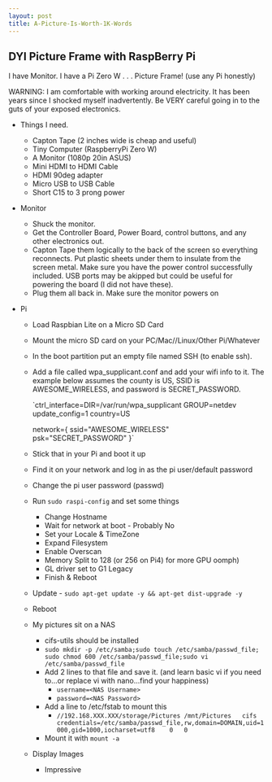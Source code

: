 ```yaml
---
layout: post
title: A-Picture-Is-Worth-1K-Words
---
```


## DYI Picture Frame with RaspBerry Pi

I have Monitor. I have a Pi Zero W . . . Picture Frame! (use any Pi honestly)

WARNING: I am comfortable with working around electricity. It has been years since I shocked myself inadvertently. Be VERY careful going in to the guts of your exposed electronics.

- Things I need.

  - Capton Tape (2 inches wide is cheap and useful)
  - Tiny Computer (RaspberryPi Zero W)
  - A Monitor (1080p 20in ASUS)
  - Mini HDMI to HDMI Cable
  - HDMI 90deg adapter
  - Micro USB to USB Cable
  - Short C15 to 3 prong power

- Monitor

  - Shuck the monitor.
  - Get the Controller Board, Power Board, control buttons, and any other electronics out.
  - Capton Tape them logically to the back of the screen so everything reconnects. Put plastic sheets under them to insulate from the screen metal. Make sure you have the power control successfully included. USB ports may be akipped but could be useful for powering the board (I did not have these).
  - Plug them all back in. Make sure the monitor powers on

- Pi

  - Load Raspbian Lite on a Micro SD Card

  - Mount the micro SD card on your PC/Mac//Linux/Other Pi/Whatever

  - In the boot partition put an empty file named SSH (to enable ssh).

  - Add a file called wpa_supplicant.conf and add your wifi info to it. The example below assumes the county is US, SSID is AWESOME_WIRELESS, and password is SECRET_PASSWORD.

    `ctrl_interface=DIR=/var/run/wpa_supplicant GROUP=netdev
    update_config=1
    country=US

    network={
     ssid="AWESOME_WIRELESS"
     psk="SECRET_PASSWORD"
    }`

  - Stick that in your Pi and boot it up

  - Find it on your network and log in as the pi user/default password

  - Change the pi user password (passwd)

  - Run `sudo raspi-config` and set some things

    - Change Hostname
    - Wait for network at boot - Probably No
    - Set your Locale & TimeZone
    - Expand Filesystem
    - Enable Overscan
    - Memory Split to 128 (or 256 on Pi4) for more GPU oomph)
    - GL driver set to G1 Legacy
    - Finish & Reboot

  - Update - `sudo apt-get update -y && apt-get dist-upgrade -y`

  - Reboot

  - My pictures sit on a NAS

    - cifs-utils should be installed
    - `sudo mkdir -p /etc/samba;sudo touch /etc/samba/passwd_file; sudo chmod 600 /etc/samba/passwd_file;sudo vi /etc/samba/passwd_file`
    - Add 2 lines to that file and save it. (and learn basic vi if you need to...or replace vi with nano...find your happiness)
      - `username=<NAS Username>`
      - `password=<NAS Password>`
    - Add a line to /etc/fstab to mount this
      - `//192.168.XXX.XXX/storage/Pictures	/mnt/Pictures	cifs	credentials=/etc/samba/passwd_file,rw,domain=DOMAIN,uid=1000,gid=1000,iocharset=utf8	0	0`
    - Mount it with `mount -a`

  - Display Images

    - Impressive

